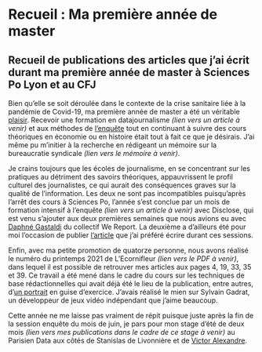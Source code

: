 # Recueil : Ma première année de master
## Recueil de publications des articles que j’ai écrit durant ma première année de master à Sciences Po Lyon et au CFJ
Bien qu’elle se soit déroulée dans le contexte de la crise sanitaire liée à la pandémie de Covid-19, ma première année de master a été un véritable [plaisir](https://twitter.com/EcornifleurL/status/1380876163724283910). Recevoir une formation en datajournalisme *(lien vers un article à venir)* et aux méthodes de [l’enquête](https://lecornifleur.fr/la-crise-sanitaire-revelatrice-de-la-precarite-numerique-etudiante/) tout en continuant à suivre des cours théoriques en économie ou en histoire était tout à fait ce que je désirais. J’ai même pu m’initier à la recherche en rédigeant un mémoire sur la bureaucratie syndicale *(lien vers le mémoire à venir)*.

Je crains toujours que les écoles de journalisme, en se concentrant sur les pratiques au détriment des savoirs théoriques, appauvrissent le profil culturel des journalistes, ce qui aurait des conséquences graves sur la qualité de l’information. Les deux ne sont pas incompatibles puisqu’après l’arrêt des cours à Sciences Po, l’année s’est conclue par un mois de formation intensif à l’enquête *(lien vers un article à venir)* avec Disclose, qui est venu s’ajouter aux deux premières semaines que nous avions eu avec [Daphné Gastaldi](https://twitter.com/daphnegastaldi) du collectif We Report. La deuxième a d’ailleurs été pour moi l’occasion de publier [l’article](https://lecornifleur.fr/en-immersion-1-6-une-semaine-de-libre/) que j’ai préféré écrire durant ces sessions.

Enfin, avec ma petite promotion de quatorze personne, nous avons réalisé le numéro du printemps 2021 de L’Ecornifleur *(lien vers le PDF à venir)*, dans lequel il est possible de retrouver mes articles aux pages 4, 19, 33, 35 et 39. Ce travail a été mené dans le cadre du cours sur les techniques de base rédactionnelles qui avait déjà été le lieu de la publication, entre autres, d’[un portrait](https://lecornifleur.fr/sylvain-gadrat-le-papa-de-super-tilt-bro/) en guise d’exercice. J’avais réalisé le mien sur Sylvain Gadrat, un développeur de jeux vidéo indépendant que j’aime beaucoup.

Cette année ne me laisse pas vraiment de répit puisque juste après la fin de la session enquête du mois de juin, je pars pour mon stage d’été de deux mois *(lien vers mes publications dans le cadre de ce stage à venir)* au Parisien Data aux côtés de Stanislas de Livonnière et de [Victor Alexandre](https://twitter.com/humeursdevictor).
